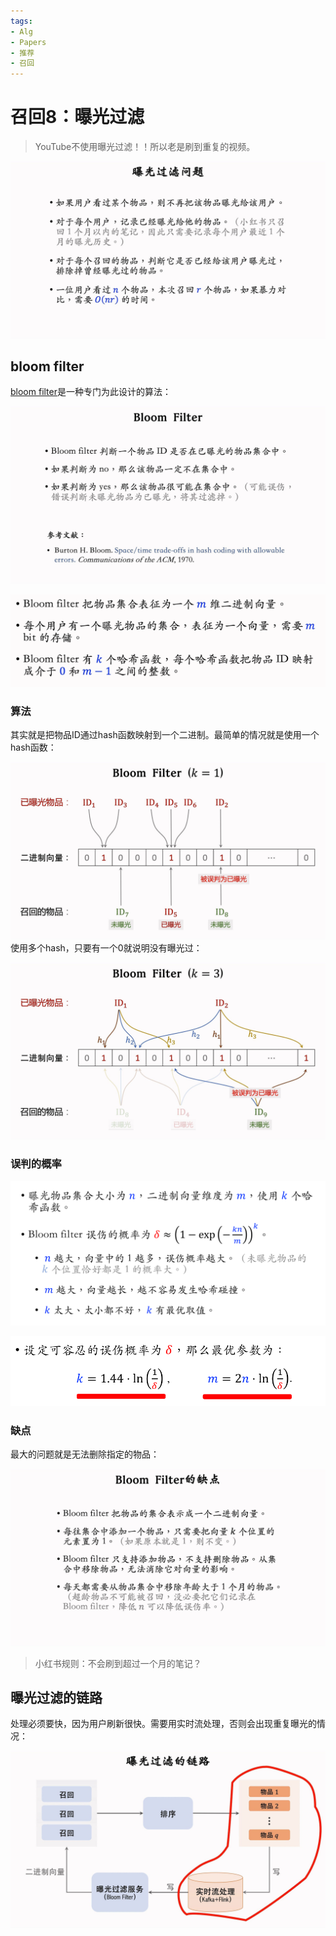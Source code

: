 ```yaml
---
tags:
- Alg
- Papers
- 推荐
- 召回
---
```


# 召回8：曝光过滤

> YouTube不使用曝光过滤！！所以老是刷到重复的视频。

![IMAGE_1752410961169](assets/IMAGE_1752410961169.png)

## bloom filter

[bloom filter](https://dl.acm.org/doi/10.1145/362686.362692)是一种专门为此设计的算法：

![IMAGE_1752410990769](assets/IMAGE_1752410990769.png)

![IMAGE_1752411046915](assets/IMAGE_1752411046915.png)

### 算法

其实就是把物品ID通过hash函数映射到一个二进制。最简单的情况就是使用一个hash函数：

![IMAGE_1752411170188](assets/IMAGE_1752411170188.png)
使用多个hash，只要有一个0就说明没有曝光过：

![IMAGE_1752411271771](assets/IMAGE_1752411271771.png)

### 误判的概率

![IMAGE_1752411348450](assets/IMAGE_1752411348450.png)

![IMAGE_1752411435702](assets/IMAGE_1752411435702.png)

### 缺点

最大的问题就是无法删除指定的物品：

![IMAGE_1752411587622](assets/IMAGE_1752411587622.png)
> 小红书规则：不会刷到超过一个月的笔记？
>
## 曝光过滤的链路

处理必须要快，因为用户刷新很快。需要用实时流处理，否则会出现重复曝光的情况：

![IMAGE_1752411465996](assets/IMAGE_1752411465996.png)
